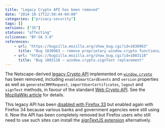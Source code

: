 ```yaml
---
title: "Legacy Crypto API has been removed"
date: "2014-10-17T22:50:44-04:00"
categories: ["privacy-security"]
tags: []
versions: ["35"]
statuses: "affecting"
cclicense: "BY-SA 3.0"
references:
    - url: "https://bugzilla.mozilla.org/show_bug.cgi?id=1030963"
      title: "Bug 1030963 – remove proprietary window.crypto functions/properties"
    - url: "https://bugzilla.mozilla.org/show_bug.cgi?id=1083118"
      title: "Bug 1083118 – window.crypto.signText replacement"
---
```

The Netscape-derived [legacy Crypto API](https://developer.mozilla.org/docs/JavaScript_crypto) implemented on [`window.crypto`](https://developer.mozilla.org/docs/Web/API/window.crypto) has been removed, including `enableSmartCardEvents` and `version` properties as well as `generateCRMFRequest`, `importUserCertificates`, `logout` and `signText` methods, in favour of the standard [Web Crypto API](https://developer.mozilla.org/docs/Web/API/SubtleCrypto). See the [MozillaWiki article](https://wiki.mozilla.org/SecurityEngineering/Removing_Proprietary_window.crypto_Functions) for details.

This legacy API has been [disabled with Firefox 33](https://www.fxsitecompat.com/en-CA/docs/2014/legacy-crypto-api-has-been-disabled/) but enabled again with Firefox 34 because various banks and government agencies were still using it. Now the API has been completely removed but Firefox users who still need to use such sites can install the [signTextJS extension](https://addons.mozilla.org/en-US/firefox/addon/signtextjs/) alternatively.
